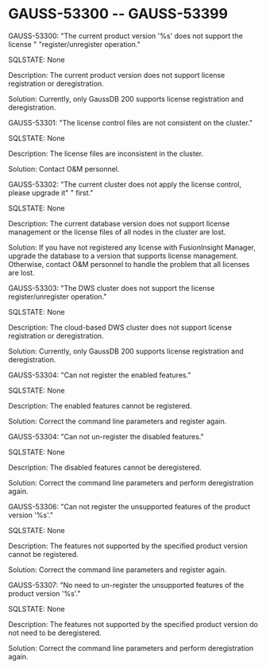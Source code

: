 # GAUSS-53300 -- GAUSS-53399<a name="EN-US_TOPIC_0302073219"></a>

GAUSS-53300: "The current product version '%s' does not support the license "       "register/unregister operation."

SQLSTATE: None

Description: The current product version does not support license registration or deregistration.

Solution: Currently, only GaussDB 200 supports license registration and deregistration.

GAUSS-53301: "The license control files are not consistent on the cluster."

SQLSTATE: None

Description: The license files are inconsistent in the cluster.

Solution: Contact O&M personnel.

GAUSS-53302: "The current cluster does not apply the license control, please upgrade it"       " first."

SQLSTATE: None

Description: The current database version does not support license management or the license files of all nodes in the cluster are lost.

Solution: If you have not registered any license with FusionInsight Manager, upgrade the database to a version that supports license management. Otherwise, contact O&M personnel to handle the problem that all licenses are lost.

GAUSS-53303: "The DWS cluster does not support the license register/unregister operation."

SQLSTATE: None

Description: The cloud-based DWS cluster does not support license registration or deregistration.

Solution: Currently, only GaussDB 200 supports license registration and deregistration.

GAUSS-53304: "Can not register the enabled features."

SQLSTATE: None

Description: The enabled features cannot be registered.

Solution: Correct the command line parameters and register again.

GAUSS-53304: "Can not un-register the disabled features."

SQLSTATE: None

Description: The disabled features cannot be deregistered.

Solution: Correct the command line parameters and perform deregistration again.

GAUSS-53306: "Can not register the unsupported features of the product version '%s'."

SQLSTATE: None

Description: The features not supported by the specified product version cannot be registered.

Solution: Correct the command line parameters and register again.

GAUSS-53307: "No need to un-register the unsupported features of the product version '%s'."

SQLSTATE: None

Description: The features not supported by the specified product version do not need to be deregistered.

Solution: Correct the command line parameters and perform deregistration again.

